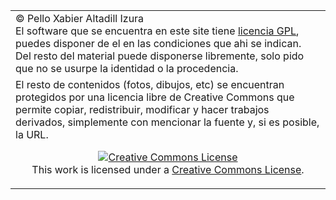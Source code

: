 <table>
<tr>
<td>&copy; Pello Xabier Altadill Izura <br>
      El software que se encuentra en este site tiene <a href="filez/LICENSE.txt">licencia 
      GPL</a>, puedes disponer de el en las condiciones que ahi se indican.<br>
      Del resto del material puede disponerse libremente, solo pido que no se 
      usurpe la identidad o la procedencia.</td>
</tr>
<tr>
<td>
El resto de contenidos (fotos, dibujos, etc) se encuentran protegidos por una licencia libre de Creative Commons que permite copiar, redistribuir, modificar y hacer trabajos derivados, simplemente con mencionar la fuente y, si es posible, la URL.
<center>

<!-- Creative Commons License -->
<a rel="license" href="http://creativecommons.org/licenses/by/2.0/es/"><img alt="Creative Commons License" border="0" src="http://creativecommons.org/images/public/somerights20.gif" /></a><br />
This work is licensed under a <a rel="license" href="http://creativecommons.org/licenses/by/2.0/es/">Creative Commons License</a>.
<!-- /Creative Commons License -->


<!--

<rdf:RDF xmlns="http://web.resource.org/cc/"
    xmlns:dc="http://purl.org/dc/elements/1.1/"
    xmlns:rdf="http://www.w3.org/1999/02/22-rdf-syntax-ns#">
<Work rdf:about="">
   <dc:type rdf:resource="http://purl.org/dc/dcmitype/Text" />
   <license rdf:resource="http://creativecommons.org/licenses/by/2.0/es/" />
</Work>

<License rdf:about="http://creativecommons.org/licenses/by/2.0/es/">
   <permits rdf:resource="http://web.resource.org/cc/Reproduction" />
   <permits rdf:resource="http://web.resource.org/cc/Distribution" />
   <requires rdf:resource="http://web.resource.org/cc/Notice" />
   <requires rdf:resource="http://web.resource.org/cc/Attribution" />
   <permits rdf:resource="http://web.resource.org/cc/DerivativeWorks" />
</License>

</rdf:RDF>

-->
</center>

</td>
</tr>
</table>